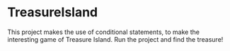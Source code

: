 # TreasureIsland

This project makes the use of conditional statements, to make the interesting game of Treasure Island. Run the project and find the treasure!
